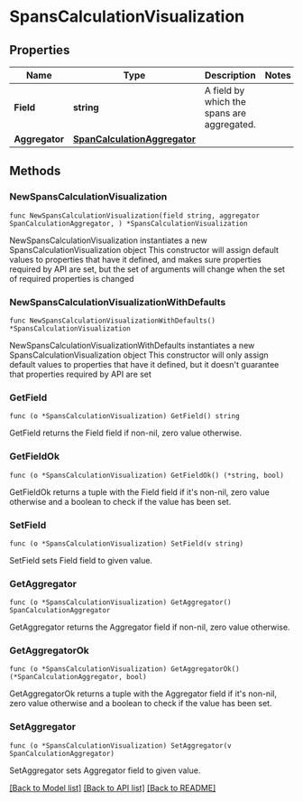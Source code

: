 # SpansCalculationVisualization

## Properties

Name | Type | Description | Notes
------------ | ------------- | ------------- | -------------
**Field** | **string** | A field by which the spans are aggregated. | 
**Aggregator** | [**SpanCalculationAggregator**](SpanCalculationAggregator.md) |  | 

## Methods

### NewSpansCalculationVisualization

`func NewSpansCalculationVisualization(field string, aggregator SpanCalculationAggregator, ) *SpansCalculationVisualization`

NewSpansCalculationVisualization instantiates a new SpansCalculationVisualization object
This constructor will assign default values to properties that have it defined,
and makes sure properties required by API are set, but the set of arguments
will change when the set of required properties is changed

### NewSpansCalculationVisualizationWithDefaults

`func NewSpansCalculationVisualizationWithDefaults() *SpansCalculationVisualization`

NewSpansCalculationVisualizationWithDefaults instantiates a new SpansCalculationVisualization object
This constructor will only assign default values to properties that have it defined,
but it doesn't guarantee that properties required by API are set

### GetField

`func (o *SpansCalculationVisualization) GetField() string`

GetField returns the Field field if non-nil, zero value otherwise.

### GetFieldOk

`func (o *SpansCalculationVisualization) GetFieldOk() (*string, bool)`

GetFieldOk returns a tuple with the Field field if it's non-nil, zero value otherwise
and a boolean to check if the value has been set.

### SetField

`func (o *SpansCalculationVisualization) SetField(v string)`

SetField sets Field field to given value.


### GetAggregator

`func (o *SpansCalculationVisualization) GetAggregator() SpanCalculationAggregator`

GetAggregator returns the Aggregator field if non-nil, zero value otherwise.

### GetAggregatorOk

`func (o *SpansCalculationVisualization) GetAggregatorOk() (*SpanCalculationAggregator, bool)`

GetAggregatorOk returns a tuple with the Aggregator field if it's non-nil, zero value otherwise
and a boolean to check if the value has been set.

### SetAggregator

`func (o *SpansCalculationVisualization) SetAggregator(v SpanCalculationAggregator)`

SetAggregator sets Aggregator field to given value.



[[Back to Model list]](../README.md#documentation-for-models) [[Back to API list]](../README.md#documentation-for-api-endpoints) [[Back to README]](../README.md)


